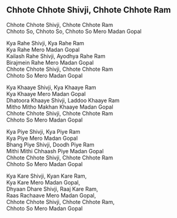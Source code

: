 ## Chhote Chhote Shivji, Chhote Chhote Ram


Chhote Chhote Shivji, Chhote Chhote Ram  
Chhoto So, Chhoto So, Chhoto So Mero Madan Gopal

Kya Rahe Shivji, Kya Rahe Ram  
Kya Rahe Mero Madan Gopal  
Kailash Rahe Shivji, Ayodhya Rahe Ram  
Birajmein Rahe Mero Madan Gopal  
Chhote Chhote Shivji, Chhote Chhote Ram  
Chhoto So Mero Madan Gopal

Kya Khaaye Shivji, Kya Khaaye Ram  
Kya Khaaye Mero Madan Gopal  
Dhatoora Khaaye Shivji, Laddoo Khaaye Ram  
Mitho Mitho Makhan Khaaye Madan Gopal  
Chhote Chhote Shivji, Chhote Chhote Ram  
Chhoto So Mero Madan Gopal

Kya Piye Shivji, Kya Piye Ram  
Kya Piye Mero Madan Gopal  
Bhang Piye Shivji, Doodh Piye Ram  
Mithi Mithi Chhaash Piye Madan Gopal  
Chhote Chhote Shivji, Chhote Chhote Ram  
Chhoto So Mero Madan Gopal

Kya Kare Shivji, Kyan Kare Ram,  
Kya Kare Mero Madan Gopal,  
Dhyaan Dhare Shivji, Raaj Kare Ram,  
Raas Rachaave Mero Madan Gopal,  
Chhote Chhote Shivji, Chhote Chhote Ram,  
Chhoto So Mero Madan Gopal

